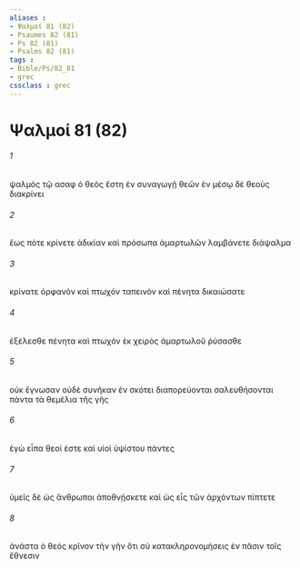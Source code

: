 ```yaml
---
aliases : 
- Ψαλμοί 81 (82)
- Psaumes 82 (81)
- Ps 82 (81)
- Psalms 82 (81)
tags : 
- Bible/Ps/82_81
- grec
cssclass : grec
---
```


# Ψαλμοί 81 (82)

###### 1
ψαλμὸς τῷ ασαφ ὁ θεὸς ἔστη ἐν συναγωγῇ θεῶν ἐν μέσῳ δὲ θεοὺς διακρίνει
###### 2
ἕως πότε κρίνετε ἀδικίαν καὶ πρόσωπα ἁμαρτωλῶν λαμβάνετε διάψαλμα
###### 3
κρίνατε ὀρφανὸν καὶ πτωχόν ταπεινὸν καὶ πένητα δικαιώσατε
###### 4
ἐξέλεσθε πένητα καὶ πτωχόν ἐκ χειρὸς ἁμαρτωλοῦ ῥύσασθε
###### 5
οὐκ ἔγνωσαν οὐδὲ συνῆκαν ἐν σκότει διαπορεύονται σαλευθήσονται πάντα τὰ θεμέλια τῆς γῆς
###### 6
ἐγὼ εἶπα θεοί ἐστε καὶ υἱοὶ ὑψίστου πάντες
###### 7
ὑμεῖς δὲ ὡς ἄνθρωποι ἀποθνῄσκετε καὶ ὡς εἷς τῶν ἀρχόντων πίπτετε
###### 8
ἀνάστα ὁ θεός κρῖνον τὴν γῆν ὅτι σὺ κατακληρονομήσεις ἐν πᾶσιν τοῖς ἔθνεσιν
